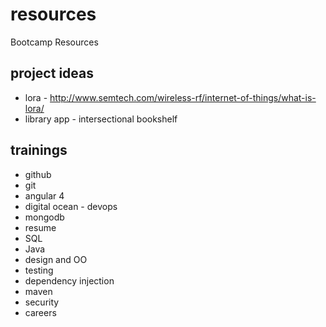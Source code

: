 # resources
Bootcamp Resources


## project ideas
* lora - http://www.semtech.com/wireless-rf/internet-of-things/what-is-lora/ 
* library app - intersectional bookshelf 

## trainings 
* github
* git
* angular 4
* digital ocean - devops
* mongodb
* resume
* SQL
* Java
* design and OO
* testing
* dependency injection 
* maven
* security 
* careers  
